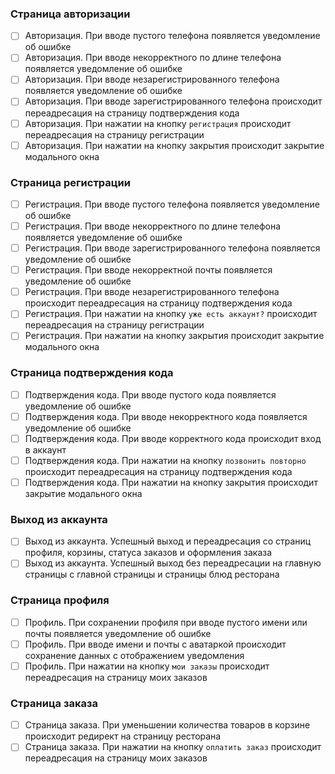 ### Страница авторизации
- [ ] Авторизация. При вводе пустого телефона появляется уведомление об ошибке
- [ ] Авторизация. При вводе некорректного по длине телефона появляется уведомление об ошибке
- [ ] Авторизация. При вводе незарегистрированного телефона появляется уведомление об ошибке
- [ ] Авторизация. При вводе зарегистрированного телефона происходит переадресация на страницу подтверждения кода
- [ ] Авторизация. При нажатии на кнопку `регистрация` происходит переадресация на страницу регистрации
- [ ] Авторизация. При нажатии на кнопку закрытия происходит закрытие модального окна

### Страница регистрации
- [ ] Регистрация. При вводе пустого телефона появляется уведомление об ошибке
- [ ] Регистрация. При вводе некорректного по длине телефона появляется уведомление об ошибке
- [ ] Регистрация. При вводе зарегистрированного телефона появляется уведомление об ошибке
- [ ] Регистрация. При вводе некорректной почты появляется уведомление об ошибке
- [ ] Регистрация. При вводе незарегистрированного телефона происходит переадресация на страницу подтверждения кода
- [ ] Регистрация. При нажатии на кнопку `уже есть аккаунт?` происходит переадресация на страницу регистрации
- [ ] Регистрация. При нажатии на кнопку закрытия происходит закрытие модального окна

### Страница подтверждения кода
- [ ] Подтверждения кода. При вводе пустого кода появляется уведомление об ошибке
- [ ] Подтверждения кода. При вводе некорректного кода появляется уведомление об ошибке
- [ ] Подтверждения кода. При вводе корректного кода происходит вход в аккаунт
- [ ] Подтверждения кода. При нажатии на кнопку `позвонить повторно` происходит переадресация на страницу подтверждения кода
- [ ] Подтверждения кода. При нажатии на кнопку закрытия происходит закрытие модального окна

### Выход из аккаунта
- [ ] Выход из аккаунта. Успешный выход и переадресация со страниц профиля, корзины, статуса заказов и оформления заказа
- [ ] Выход из аккаунта. Успешный выход без переадресации на главную страницы с главной страницы и страницы блюд ресторана

### Страница профиля
- [ ] Профиль. При сохранении профиля при вводе пустого имени или почты появляется уведомление об ошибке
- [ ] Профиль. При вводе имени и почты с аватаркой происходит сохранение данных с отображением уведомления
- [ ] Профиль. При нажатии на кнопку `мои заказы` происходит переадресация на страницу моих заказов

### Страница заказа
- [ ] Страница заказа. При уменьшении количества товаров в корзине происходит редирект на страницу ресторана
- [ ] Страница заказа. При нажатии на кнопку `оплатить заказ` происходит переадресация на страницу моих заказов
